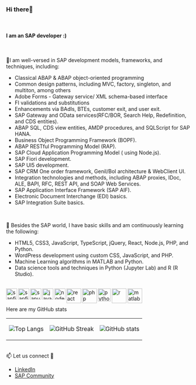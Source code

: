 <h3 align="left">Hi there👋 </h3> <br>
 <h4 align="left"> I am an SAP developer :) </h4> <br>

🎯I am well-versed in SAP development models, frameworks, and techniques, including:
   - Classical ABAP & ABAP object-oriented programming
   - Common design patterns, including MVC, factory, singleton,  and multiton, among others
   - Adobe Forms - Gateway service/ XML schema-based interface
   - FI validations and substitutions
   - Enhancements via BAdIs, BTEs, customer exit, and user exit.
   - SAP Gateway and OData services(RFC/BOR, Search Help, Redefinition, and CDS entities).
   - ABAP SQL, CDS view entities, AMDP procedures, and SQLScript for SAP HANA.
   - Business Object Programming Framework (BOPF).
   - ABAP RESTful Programming Model (RAP).
   - SAP Cloud Application Programming Model ( using Node.js).
   - SAP Fiori development.
   - SAP UI5 development.
   - SAP CRM One order framework, Genil/Bol architecture & WebClient UI.
   - Integration technologies and methods, including ABAP proxies, IDoc, ALE, BAPI, RFC, REST API, and SOAP Web Services.
   - SAP Application Interface Framework (SAP AIF).
   - Electronic Document Interchange (EDI) basics.
   - SAP Integration Suite basics.
<br>
    
🌱 Besides the SAP world, I have basic skills and am continuously learning the following:
   - HTML5, CSS3, JavaScript, TypeScript, jQuery, React, Node.js, PHP, and Python.
   - WordPress development using custom CSS, JavaScript, and PHP.
   - Machine Learning algorithms in MATLAB and Python.
   - Data science tools and techniques in Python (Jupyter Lab) and R (R Studio).

<br>
   <img align="left" alt="sapfiori" width="30px" src="https://github.com/fmumali/fmumali/assets/62213009/69cc3a47-bdcf-4e6c-82fa-99c3b0097064"/>
   <img align="left" alt="sapfiori" width="30px" src="https://github.com/fmumali/fmumali/assets/62213009/7045cf52-9c9e-4501-99fe-6ecf271b822f"/>
   <img align="left" alt="sapui5" width="30px" src="https://github.com/fmumali/fmumali/assets/62213009/9a6c0079-1411-4f67-89eb-5ab51a2c528c"/>
   <img align="left" alt="javascript" width="30px" src="https://github.com/fmumali/fmumali/assets/62213009/3bffbab0-346c-4fd5-981b-3368eb84ce04"/>
   <img align="left" alt="nodejs" width="30px" src="https://github.com/fmumali/fmumali/assets/62213009/c9d461fd-8857-4d02-a518-a963535c8403"/> 
   <img align="left" alt="react" width="40px" src="https://github.com/fmumali/fmumali/assets/62213009/752f4171-b0d4-43d9-839c-5cef7baf5d13"/>
   <img align="left" alt="php" width="40px" src="https://github.com/fmumali/fmumali/assets/62213009/5a759247-5b19-4e7b-a7fe-55cbfd742b89"/>
   <img align="left" alt="python" width="35px" src="https://github.com/fmumali/fmumali/assets/62213009/e00c7d26-b250-4f18-a8d9-d11c7b8cf452"/>
   <img align="left" alt="r" width="40px" src="https://github.com/fmumali/fmumali/assets/62213009/282f7f09-cb1c-4c15-b19b-f7452a41b20c"/>
   <img align="left" alt="matlab" width="40px" src="https://github.com/fmumali/fmumali/assets/62213009/ce9fadfd-10f1-4ef0-a1ab-961441e04c00"/>
 <br>

 <br>Here are my GitHub stats

<table>
<tr>
<td>

 ![Top Langs](https://github-readme-stats.vercel.app/api/top-langs/?username=fmumali&hide_border=true&theme=blueberry&layout=compact&langs_count=8)
</td>
<td>
   
 ![GitHub Streak](https://github-readme-streak-stats.herokuapp.com?user=fmumali&theme=blueberry&hide_border=true&mode=weekly)
</td>
<td>

 ![GitHub stats](https://github-readme-stats.vercel.app/api?username=fmumali&hide_border=true&&hide=stars&show_icons=true&show=prs_merged_percentage&theme=blueberry)
</td>
</tr>
</table>

<br>📫 Let us connect 🤝
- [LinkedIn](https://www.linkedin.com/in/fredrickmumali/)
- [SAP Community](https://community.sap.com/t5/user/viewprofilepage/user-id/2819)

